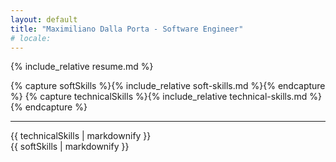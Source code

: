 ```yaml
---
layout: default
title: "Maximiliano Dalla Porta - Software Engineer"
# locale:
---
```


{% include_relative resume.md %}

{% capture softSkills %}{% include_relative soft-skills.md %}{% endcapture %}
{% capture technicalSkills %}{% include_relative technical-skills.md %}{% endcapture %}

---

<div class="two-columns">
  <div>{{ technicalSkills | markdownify }}</div>
  <div>{{ softSkills | markdownify }}</div>
</div>
